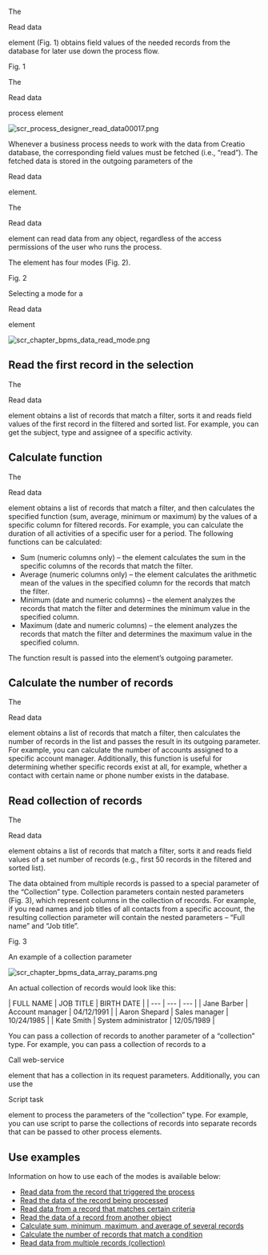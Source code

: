 


 The
 
 Read data
 
 element (Fig. 1) obtains field values of the needed records from the database for later use down the process flow.
 




 Fig. 1
 
 The
 
 Read data
 
 process element
 




![scr_process_designer_read_data00017.png](https://academy.creatio.com/docs/sites/en/files/documentation/user/en/bpms/BPMonlineHelp/chapter_process_designer/scr_process_designer_read_data00017.png)




 Whenever a business process needs to work with the data from Creatio database, the corresponding field values must be fetched (i.e., “read”). The fetched data is stored in the outgoing parameters of the
 
 Read data
 
 element.
 



 The
 
 Read data
 
 element can read data from any object, regardless of the access permissions of the user who runs the process.
 



 The element has four modes (Fig. 2).
 




 Fig. 2
 
 Selecting a mode for a
 
 Read data
 
 element
 




![scr_chapter_bpms_data_read_mode.png](https://academy.creatio.com/docs/sites/en/files/documentation/user/en/bpms/BPMonlineHelp/chapter_process_designer/scr_chapter_bpms_data_read_mode.png)




 Read the first record in the selection
----------------------------------------



 The
 
 Read data
 
 element obtains a list of records that match a filter, sorts it and reads field values of the first record in the filtered and sorted list. For example, you can get the subject, type and assignee of a specific activity.
 



 Calculate function
--------------------



 The
 
 Read data
 
 element obtains a list of records that match a filter, and then calculates the specified function (sum, average, minimum or maximum) by the values of a specific column for filtered records. For example, you can calculate the duration of all activities of a specific user for a period. The following functions can be calculated:
 


* Sum (numeric columns only) – the element calculates the sum in the specific columns of the records that match the filter.
* Average (numeric columns only) – the element calculates the arithmetic mean of the values in the specified column for the records that match the filter.
* Minimum (date and numeric columns) – the element analyzes the records that match the filter and determines the minimum value in the specified column.
* Maximum (date and numeric columns) – the element analyzes the records that match the filter and determines the maximum value in the specified column.



 The function result is passed into the element’s outgoing parameter.
 



 Calculate the number of records
---------------------------------



 The
 
 Read data
 
 element obtains a list of records that match a filter, then calculates the number of records in the list and passes the result in its outgoing parameter. For example, you can calculate the number of accounts assigned to a specific account manager. Additionally, this function is useful for determining whether specific records exist at all, for example, whether a contact with certain name or phone number exists in the database.
 



 Read collection of records
----------------------------



 The
 
 Read data
 
 element obtains a list of records that match a filter, sorts it and reads field values of a set number of records (e.g., first 50 records in the filtered and sorted list).
 



 The data obtained from multiple records is passed to a special parameter of the “Collection” type. Collection parameters contain nested parameters (Fig. 3), which represent columns in the collection of records. For example, if you read names and job titles of all contacts from a specific account, the resulting collection parameter will contain the nested parameters – “Full name” and “Job title”.
 




 Fig. 3
 
 An example of a collection parameter
 




![scr_chapter_bpms_data_array_params.png](https://academy.creatio.com/docs/sites/en/files/documentation/user/en/bpms/BPMonlineHelp/chapter_process_designer/scr_chapter_bpms_data_array_params.png)




 An actual collection of records would look like this:
 





| 
 FULL NAME
  | 
 JOB TITLE
  | 
 BIRTH DATE
  |
| --- | --- | --- |
| 
 Jane Barber
  | 
 Account manager
  | 
 04/12/1991
  |
| 
 Aaron Shepard
  | 
 Sales manager
  | 
 10/24/1985
  |
| 
 Kate Smith
  | 
 System administrator
  | 
 12/05/1989
  |




 You can pass a collection of records to another parameter of a “collection” type. For example, you can pass a collection of records to a
 
 Call web-service
 
 element that has a collection in its request parameters. Additionally, you can use the
 
 Script task
 
 element to process the parameters of the “collection” type. For example, you can use script to parse the collections of records into separate records that can be passed to other process elements.
 



 Use examples
--------------



 Information on how to use each of the modes is available below:
 


* [Read data from the record that triggered the process](/docs/7-16/user/bpm_tools/process_element_use_cases/data/how_to_work_with_data#XREF_73033_Reading_data_from)
* [Read the data of the record being processed](/docs/7-16/user/bpm_tools/process_element_use_cases/data/how_to_work_with_data#XREF_77195_Reading_the_data)
* [Read data from a record that matches certain criteria](/docs/7-16/user/bpm_tools/process_element_use_cases/data/how_to_work_with_data#XREF_68781_Reading_data_from)
* [Read the data of a record from another object](/docs/7-16/user/bpm_tools/process_element_use_cases/data/how_to_work_with_data#XREF_50473_Read_the_data_of_a)
* [Calculate sum, minimum, maximum, and average of several records](/docs/7-16/user/bpm_tools/process_element_use_cases/data/how_to_work_with_data#XREF_50151_Calculating)
* [Calculate the number of records that match a condition](/docs/7-16/user/bpm_tools/process_element_use_cases/data/how_to_work_with_data#XREF_71574_Calculating_the)
* [Read data from multiple records (collection)](/docs/7-16/user/bpm_tools/process_element_use_cases/data/how_to_work_with_data#XREF_74546_Reading_several)




